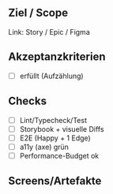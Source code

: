 ## Ziel / Scope
Link: Story / Epic / Figma

## Akzeptanzkriterien
- [ ] erfüllt (Aufzählung)

## Checks
- [ ] Lint/Typecheck/Test
- [ ] Storybook + visuelle Diffs
- [ ] E2E (Happy + 1 Edge)
- [ ] a11y (axe) grün
- [ ] Performance-Budget ok

## Screens/Artefakte

